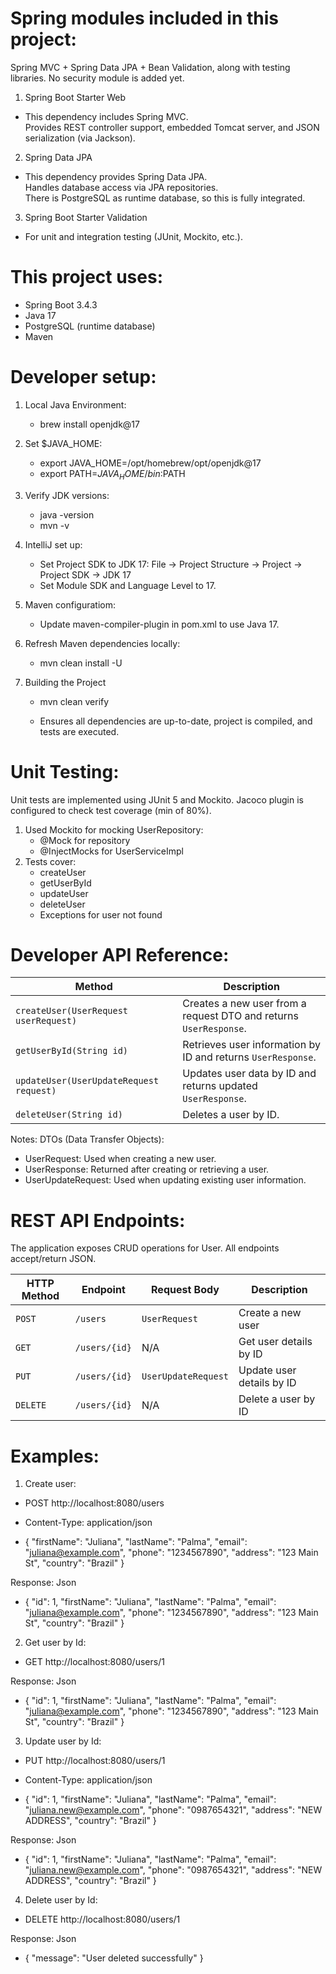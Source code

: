 # Spring modules included in this project: 

Spring MVC + Spring Data JPA + Bean Validation, along with testing libraries. No security module is added yet.

1. Spring Boot Starter Web
 * This dependency includes Spring MVC.\
    Provides REST controller support, embedded Tomcat server, and JSON serialization (via Jackson).

2. Spring Data JPA
 * This dependency provides Spring Data JPA.\
   Handles database access via JPA repositories.\
   There is PostgreSQL as runtime database, so this is fully integrated.

3. Spring Boot Starter Validation
 * For unit and integration testing (JUnit, Mockito, etc.).

# This project uses:

 * Spring Boot 3.4.3
 * Java 17
 * PostgreSQL (runtime database)
 * Maven

# Developer setup:
1. Local Java Environment:
   * brew install openjdk@17

2. Set $JAVA_HOME:
   * export JAVA_HOME=/opt/homebrew/opt/openjdk@17
   * export PATH=$JAVA_HOME/bin:$PATH

3. Verify JDK versions:
   * java -version
   * mvn -v

4. IntelliJ set up:
   * Set Project SDK to JDK 17: File → Project Structure → Project → Project SDK → JDK 17
   * Set Module SDK and Language Level to 17.

5. Maven configuratiom:
   * Update maven-compiler-plugin in pom.xml to use Java 17.

6. Refresh Maven dependencies locally:
   * mvn clean install -U

7. Building the Project
   * mvn clean verify
  
   * Ensures all dependencies are up-to-date, project is compiled, and tests are executed.

# Unit Testing:
Unit tests are implemented using JUnit 5 and Mockito.
Jacoco plugin is configured to check test coverage (min of 80%).

1. Used Mockito for mocking UserRepository:
    * @Mock for repository
    * @InjectMocks for UserServiceImpl
2. Tests cover:
    * createUser
    * getUserById
    * updateUser
    * deleteUser
    * Exceptions for user not found
  
# Developer API Reference:
| Method                                  | Description                                                       |
| --------------------------------------- | ----------------------------------------------------------------- |
| `createUser(UserRequest userRequest)`   | Creates a new user from a request DTO and returns `UserResponse`. |
| `getUserById(String id)`                | Retrieves user information by ID and returns `UserResponse`.      |
| `updateUser(UserUpdateRequest request)` | Updates user data by ID and returns updated `UserResponse`.       |
| `deleteUser(String id)`                 | Deletes a user by ID.                                             |

Notes:
DTOs (Data Transfer Objects):
  * UserRequest: Used when creating a new user.
  * UserResponse: Returned after creating or retrieving a user.
  * UserUpdateRequest: Used when updating existing user information.

# REST API Endpoints:
The application exposes CRUD operations for User. All endpoints accept/return JSON.

| HTTP Method | Endpoint      | Request Body        | Description               |
| ----------- | ------------- | ------------------- | ------------------------- |
| `POST`      | `/users`      | `UserRequest`       | Create a new user         |
| `GET`       | `/users/{id}` | N/A                 | Get user details by ID    |
| `PUT`       | `/users/{id}` | `UserUpdateRequest` | Update user details by ID |
| `DELETE`    | `/users/{id}` | N/A                 | Delete a user by ID       |

# Examples:
1. Create user:
  * POST http://localhost:8080/users
  * Content-Type: application/json

  * {
  "firstName": "Juliana",
  "lastName": "Palma",
  "email": "juliana@example.com",
  "phone": "1234567890",
  "address": "123 Main St",
  "country": "Brazil"
 }

Response: Json
  * {
  "id": 1,
  "firstName": "Juliana",
  "lastName": "Palma",
  "email": "juliana@example.com",
  "phone": "1234567890",
  "address": "123 Main St",
  "country": "Brazil"
  }

2. Get user by Id:
  * GET http://localhost:8080/users/1

Response: Json
  * {
  "id": 1,
  "firstName": "Juliana",
  "lastName": "Palma",
  "email": "juliana@example.com",
  "phone": "1234567890",
  "address": "123 Main St",
  "country": "Brazil"
  }

3. Update user by Id:
  * PUT http://localhost:8080/users/1
  * Content-Type: application/json

  * {
  "id": 1,
  "firstName": "Juliana",
  "lastName": "Palma",
  "email": "juliana.new@example.com",
  "phone": "0987654321",
  "address": "NEW ADDRESS",
  "country": "Brazil"
  }

Response: Json
  * {
  "id": 1,
  "firstName": "Juliana",
  "lastName": "Palma",
  "email": "juliana.new@example.com",
  "phone": "0987654321",
  "address": "NEW ADDRESS",
  "country": "Brazil"
  }

4. Delete user by Id:
* DELETE http://localhost:8080/users/1

Response: Json
  * {
  "message": "User deleted successfully"
  }

